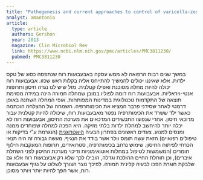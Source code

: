 ```yaml
---
title: "Pathogenesis and current approaches to control of varicella-zoster virus infections"
analyst: amantonio
article:
  type: article
  authors: Gershon
  year: 2013
  magazine: Clin Microbiol Rev
  link: https://www.ncbi.nlm.nih.gov/pmc/articles/PMC3811230/
  pubmed: PMC3811230
---
```


במשך שנים רבות הרפואה לא ממש עסקה באבעבועות רוח שנתפסה כסוג של טקס ילדות. אלא שאיננו יכולים להמשיך להתייחס אליה בקלות ראש שכזו. אבעבועות רוח יכולה להיות מחלה מסוכנת ואפילו קטלנית. מזל שיש לנו נגדה חיסון ותרופות אנטי-ויראליות.
אבעבועות רוח דומה לפוליו במובן שמחלה חמורה הינה במידה מסוימת תוצאה של התקדמות טכנולוגית במדינות המפותחות. אופי המחלה השתנה באופן דרמטי לאחר שסידני פרבר המציא את הכימותרפיה. השמחה של ההצלחה הוכתמה כאשר ילד ששרד את הכימותרפיה נפטר מאבעבועות רוח, שיכולה להיות קטלנית עבור מדוכאי חיסון.
אחרי שנפוצו התכשירים המדכאים את מערכת החיסון, אבעבועות רוח לא יכלה יותר להיחשב למחלת ילדות בלתי מזיקה. היא הפכה למחלה שפוחדים ממנה ומנסים למנוע. צעדים ראשונים בפתרון הבעיה [היאטרוגנית](https://he.wikipedia.org/wiki/יאטרוגני) (הנגרמת ע"י בדיקות או טיפולים רפואיים) הזאת עשה תומס וולר אשר בודד את הנגיף. מעשה גבורה זה היה תנאי הכרחי לפיתוח החיסון.
שימוש נרחב בכימותרפיה, סטרואידים, תרופות המעקבות חילוף חומרים (המשמשות לטיפול במחלות אוטואימוניות ודיכוי מערכת החיסון לפני השתלת איברים), וכן תוחלת החיים ההולכת וגדלה, הובילו לכך שלא רק אבעבועות רוח אלא גם שלבקת חוגרת הפכו לבעיה קלינית חמורה. לפיכך נוצר הצורך לשלוט על נגיף אבעבועות רוח, אשר הפך להיות יותר ויותר מסוכן.
